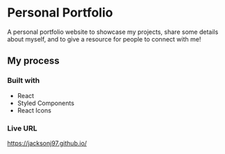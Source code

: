 # Personal Portfolio

A personal portfolio website to showcase my projects, share some details about myself, and to give a resource for people to connect with me!

## My process

### Built with

- React
- Styled Components
- React Icons

### Live URL

https://jacksonj97.github.io/
